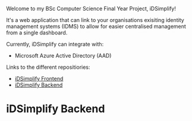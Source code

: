 Welcome to my BSc Computer Science Final Year Project, iDSimplify!

It's a web application that can link to your organisations exisiting identity management systems (IDMS) to allow for easier centralised management from a single dashboard.

Currently, iDSimplify can integrate with:

* Microsoft Azure Active Directory (AAD)

Links to the different repositiories:

* [iDSimplify Frontend](https://github.com/english-ra/idsimplify-frontend)
* [iDSimplify Backend](https://github.com/english-ra/idsimplify-backend)

# iDSimplify Backend

